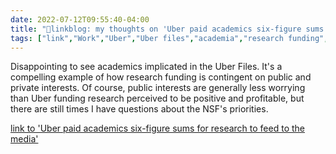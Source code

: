 ```yaml
---
date: 2022-07-12T09:55:40-04:00
title: "🔗linkblog: my thoughts on 'Uber paid academics six-figure sums for research to feed to the media'"
tags: ["link","Work","Uber","Uber files","academia","research funding","grants"]
---
```

Disappointing to see academics implicated in the Uber Files. It's a compelling example of how research funding is contingent on public and private interests. Of course, public interests are generally less worrying than Uber funding research perceived to be positive and profitable, but there are still times I have questions about the NSF's priorities.
 

[link to 'Uber paid academics six-figure sums for research to feed to the media'](https://www.theguardian.com/news/2022/jul/12/uber-paid-academics-six-figure-sums-for-research-to-feed-to-the-media)
